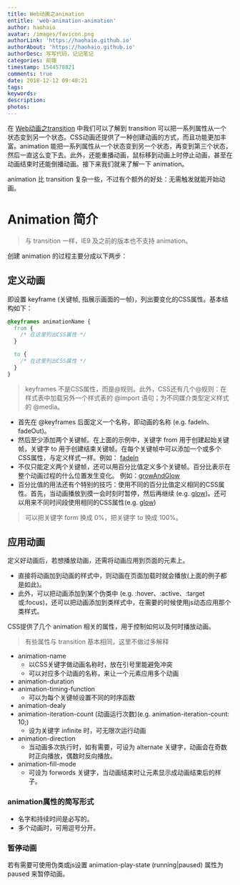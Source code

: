 ```yaml
---
title: Web动画之animation
entitle: 'web-animation-animation'
author: haohaio
avatar: /images/favicon.png
authorLink: 'https://haohaio.github.io'
authorAbout: 'https://haohaio.github.io'
authorDesc: 写写代码，记记笔记
categories: 前端
timestamp: 1544578821
comments: true
date: 2018-12-12 09:40:21
tags:
keywords:
description:
photos:
---
```


在 [Web动画之transition](/front-end/web-animation-transition-1544336906.html) 中我们可以了解到 transition 可以把一系列属性从一个状态变到另一个状态。CSS动画还提供了一种创建动画的方式，而且功能更加丰富。animation 能把一系列属性从一个状态变到另一个状态，再变到第三个状态，然后一直这么变下去。此外，还能重播动画，鼠标移到动画上时停止动画，甚至在动画结束时还能倒播动画。接下来我们就来了解一下 animation。

animation 比 transition 复杂一些，不过有个额外的好处：无需触发就能开始动画。

# Animation 简介

> 与 transition 一样，IE9 及之前的版本也不支持 animation。

创建 animation 的过程主要分成以下两步：

## 定义动画

即设置 keyframe (关键帧, 指展示画面的一帧)，列出要变化的CSS属性。基本结构如下：

```css
@keyframes animationName {
  from {
    /* 在这里列出CSS属性 */
  }

  to {
    /* 在这里列出CSS属性 */
  }
}
```

> keyframes 不是CSS属性，而是@规则。此外，CSS还有几个@规则：在样式表中加载另外一个样式表的 @import 语句；为不同媒介类型定义样式的 @media。

- 首先在 @keyframes 后面定义一个名称，即动画的名称 (e.g. fadeIn、fadeOut)。
- 然后至少添加两个关键帧。在上面的示例中，关键字 from 用于创建起始关键帧，关键字 to 用于创建结束关键帧。在每个关键帧中可以添加一个或多个CSS属性，与定义样式一样。例如： [fadeIn](https://codepen.io/haohaio/pen/KbKbEN)
- 不仅只能定义两个关键帧，还可以用百分比值定义多个关键帧。百分比表示在整个动画过程的什么位置发生变化。 例如：[growAndGlow](https://codepen.io/haohaio/pen/BvazyJ)
- 百分比值的用法还有个特别的技巧：使用不同的百分比值定义相同的CSS属性。首先，当动画播放到摸一会时刻时暂停，然后再继续 (e.g. [glow](https://codepen.io/haohaio/pen/jXbqNO))。还可以用来不同时间段使用相同的CSS属性(e.g. [glow](https://codepen.io/haohaio/pen/REWare))

> 可以把关键字 form 换成 0%，把关键字 to 换成 100%。

## 应用动画

定义好动画后，若想播放动画，还需将动画应用到页面的元素上。

- 直接将动画加到动画的样式中，则动画在页面加载时就会播放(上面的例子都是如此)。
- 此外，可以把动画添加到某个伪类中 (e.g. :hover、:active、:target或:focus)，还可以把动画添加到类样式中，在需要的时候使用js动态应用那个类样式。

CSS提供了几个 animation 相关的属性，用于控制如何以及何时播放动画。

> 有些属性与 transition 基本相同，这里不做过多解释

- animation-name
  - 以CSS关键字做动画名称时，放在引号里能避免冲突
  - 可以对应多个动画的名称，来让一个元素应用多个动画
- animation-duration
- animation-timing-function
  - 可以为每个关键帧设置不同的时序函数
- animation-dealy
- animation-iteration-count (动画运行次数)(e.g. animation-iteration-count: 10;)
  - 设为关键字 infinite 时，可无限次运行动画
- animation-direction
  - 当动画多次执行时，如有需要，可设为 alternate 关键字，动画会在奇数时正向播放，偶数时反向播放。
- animation-fill-mode
  - 可设为 forwords 关键字，当动画结束时让元素显示成动画结束后的样子。

### animation属性的简写形式

- 名字和持续时间是必写的。
- 多个动画时，可用逗号分开。

### 暂停动画

若有需要可使用伪类或js设置 animation-play-state (running|paused) 属性为 paused 来暂停动画。
  